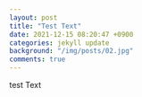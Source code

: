 ```yaml
---
layout: post
title: "Test Text"
date: 2021-12-15 08:20:47 +0900
categories: jekyll update
background: "/img/posts/02.jpg"
comments: true
---
```


test Text
